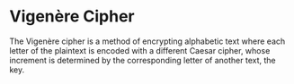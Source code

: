 # Vigenère Cipher
The Vigenère cipher is a method of encrypting alphabetic text where each letter of the plaintext is encoded with a different Caesar cipher, whose increment is determined by the corresponding letter of another text, the key.